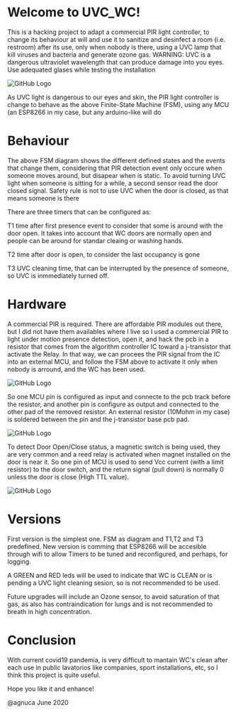 # Welcome to UVC_WC!

This is a hacking project to adapt a commercial PIR light controller, to change its behaviour at will and use it to sanitize and desinfect a room (i.e. restroom) after its use, only when nobody is there, using a UVC lamp that kill viruses and bacteria and generate ozone gas. WARNING: UVC is a dangerous ultraviolet wavelength that can produce damage into you eyes. Use adequated glases while testing the installation

![GitHub Logo](/uvc_wc_fsm.JPG)

As UVC light is dangerous to our eyes and skin, the PIR light controller is change to behave as the above Finite-State Machine (FSM), using any MCU (an ESP8266 in my case, but any arduino-like will do

# Behaviour

The above FSM diagram shows the different defined states and the events that change them, considering that PIR detection event only occure when someone moves around, but disapear when is static.
To avoid turning UVC light when someone is sitting for a while, a second sensor read the door closed signal. Safety rule is not to use UVC when the door is  closed, as that means someone is there

There are three timers that can be configured as:

T1 time after first presence event to consider that some is around with the door open. It takes into account that WC doors are normally open and people can be around for standar cleaing or washing hands. 

T2 time after door is open, to consider the last occupancy is gone

T3 UVC cleaning time, that can be interrupted by the presence of someone, so UVC is inmmediately turned off.

# Hardware

A commercial PIR is required. There are affordable PIR modules out there, but I did not have them availables where I live so I used a commercial PIR to light under motion presence detection, open it, and hack the pcb in a resistor that comes from the algorithm controller IC toward a j-transistor that activate the Relay. In that way, we can procees the PIR signal from the IC into an external MCU, and follow the FSM above to activate it only when nobody is arround, and the WC has been used. 

![GitHub Logo](/PIR.jpg)


So one MCU pin is configured as input and connecte to the pcb track before the resistor, and another pin is configure as output and connected to the other pad of the removed resistor. An external resistor (10Mohm in my case) is soldered between the pin and the j-transistor base pcb pad. 

![GitHub Logo](/PIR_pcb.jpg)

To detect Door Open/Close status, a magnetic switch is being used, they are very common and a reed relay is activated when magnet installed on the door is near it. So one pin of MCU is used to send Vcc current (with a limit resistor) to the door switch, and the return signal (pull down) is normally 0 unless the door is close (High TTL value).

![GitHub Logo](/door_sensor.jpg)

# Versions

First version is the simplest one. FSM as diagram and T1,T2 and T3 predefined. New version is comming that ESP8266 will be accesible through wifi to allow Timers to be tuned and reconfigured, and perhaps, for logging.

A GREEN and RED leds will be used to indicate that WC is CLEAN or is pending a UVC light cleaning sesion, so is not recommended to be used.

Future upgrades will include an Ozone sensor, to avoid saturation of that gas, as also has contraindication for lungs and is not recommended to breath in high concentration.

# Conclusion

With current covid19 pandemia, is very difficult to mantain WC's clean after each use in public lavatorios like companies, sport installations, etc, so I think this project is quite useful.

Hope you like it and enhance!

@agnuca June 2020

